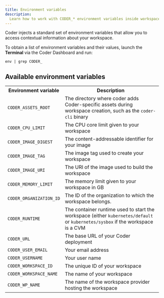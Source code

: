 ```yaml
---
title: Environment variables
description:
  Learn how to work with CODER_* environment variables inside workspaces.
---
```


Coder injects a standard set of environment variables that allow you to access
contextual information about your workspace.

To obtain a list of environment variables and their values, launch the
**Terminal** via the Coder Dashboard and run:

```console
env | grep CODER_
```

## Available environment variables

<!-- markdownlint-disable MD044 -->
<table>
    <tr>
        <th>Environment variable</th>
        <th>Description</th>
    </tr>
    <tr>
        <td><code>CODER_ASSETS_ROOT</code></td>
        <td>The directory where coder adds Coder-specific assets during
            workspace creation, such as the <code>coder-cli</code> binary</td>
    </tr>
    <tr>
        <td><code>CODER_CPU_LIMIT</code></td>
        <td>The CPU core limit given to your workspace</td>
    </tr>
    <tr>
        <td><code>CODER_IMAGE_DIGEST</code></td>
        <td>The content-addressable identifier for your image</td>
    </tr>
    <tr>
        <td><code>CODER_IMAGE_TAG</code></td>
        <td>The image tag used to create your workspace</td>
    </tr>
    <tr>
        <td><code>CODER_IMAGE_URI</code></td>
        <td>The URI of the image used to build the workspace</td>
    </tr>
    <tr>
        <td><code>CODER_MEMORY_LIMIT</code></td>
        <td>The memory limit given to your workspace in GB</td>
    </tr>
    <tr>
        <td><code>CODER_ORGANIZATION_ID</code></td>
        <td>The ID of the organization to which the workspace belongs.</td>
    </tr>
    <tr>
        <td><code>CODER_RUNTIME</code></td>
        <td>The container runtime used to start the workspace (either
        <code>kubernetes/default</code> or <code>kubernetes/sysbox</code>
        if the workspace is a CVM</td>
    </tr>
    <tr>
        <td><code>CODER_URL</code></td>
        <td>The base URL of your Coder deployment</td>
    </tr>
    <tr>
        <td><code>CODER_USER_EMAIL</code></td>
        <td>Your email address</td>
    </tr>
    <tr>
        <td><code>CODER_USERNAME</code></td>
        <td>Your user name</td>
    </tr>
    <tr>
        <td><code>CODER_WORKSPACE_ID</code></td>
        <td>The unique ID of your workspace</td>
    </tr>
    <tr>
        <td><code>CODER_WORKSPACE_NAME</code></td>
        <td>The name of your workspace</td>
    </tr>
    <tr>
        <td><code>CODER_WP_NAME</code></td>
        <td>The name of the workspace provider hosting the workspace</td>
    </tr>
</table>
